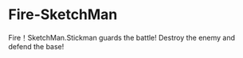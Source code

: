 # Fire-SketchMan
Fire！SketchMan.Stickman guards the battle! Destroy the enemy and defend the base!

